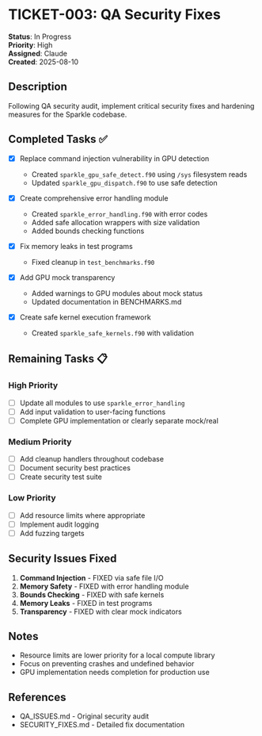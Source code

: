 # TICKET-003: QA Security Fixes

**Status**: In Progress  
**Priority**: High  
**Assigned**: Claude  
**Created**: 2025-08-10  

## Description

Following QA security audit, implement critical security fixes and hardening measures for the Sparkle codebase.

## Completed Tasks ✅

- [x] Replace command injection vulnerability in GPU detection
  - Created `sparkle_gpu_safe_detect.f90` using `/sys` filesystem reads
  - Updated `sparkle_gpu_dispatch.f90` to use safe detection
  
- [x] Create comprehensive error handling module
  - Created `sparkle_error_handling.f90` with error codes
  - Added safe allocation wrappers with size validation
  - Added bounds checking functions
  
- [x] Fix memory leaks in test programs
  - Fixed cleanup in `test_benchmarks.f90`
  
- [x] Add GPU mock transparency
  - Added warnings to GPU modules about mock status
  - Updated documentation in BENCHMARKS.md

- [x] Create safe kernel execution framework
  - Created `sparkle_safe_kernels.f90` with validation

## Remaining Tasks 📋

### High Priority
- [ ] Update all modules to use `sparkle_error_handling` 
- [ ] Add input validation to user-facing functions
- [ ] Complete GPU implementation or clearly separate mock/real

### Medium Priority  
- [ ] Add cleanup handlers throughout codebase
- [ ] Document security best practices
- [ ] Create security test suite

### Low Priority
- [ ] Add resource limits where appropriate
- [ ] Implement audit logging
- [ ] Add fuzzing targets

## Security Issues Fixed

1. **Command Injection** - FIXED via safe file I/O
2. **Memory Safety** - FIXED with error handling module
3. **Bounds Checking** - FIXED with safe kernels
4. **Memory Leaks** - FIXED in test programs
5. **Transparency** - FIXED with clear mock indicators

## Notes

- Resource limits are lower priority for a local compute library
- Focus on preventing crashes and undefined behavior
- GPU implementation needs completion for production use

## References

- QA_ISSUES.md - Original security audit
- SECURITY_FIXES.md - Detailed fix documentation
